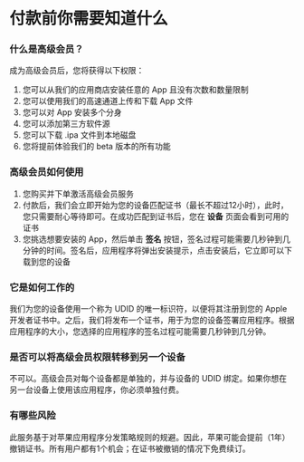 # 付款前你需要知道什么

### 什么是高级会员？

成为高级会员后，您将获得以下权限：

1. 您可以从我们的应用商店安装任意的 App 且没有次数和数量限制
2. 您可以使用我们的高速通道上传和下载 App 文件
3. 您可以对 App 安装多个分身
4. 您可以添加第三方软件源
5. 您可以下载 .ipa 文件到本地磁盘
6. 您将提前体验我们的 beta 版本的所有功能

### 高级会员如何使用

1. 您购买并下单激活高级会员服务
2. 付款后，我们会立即开始为您的设备匹配证书（最长不超过12小时），此时，您只需要耐心等待即可。在成功匹配到证书后，您在 **设备** 页面会看到可用的证书
3. 您挑选想要安装的 App，然后单击 **签名** 按钮，签名过程可能需要几秒钟到几分钟的时间。签名后，应用程序将弹出安装提示，点击安装后，它立即可以下载到您的设备

### 它是如何工作的

我们为您的设备使用一个称为 UDID 的唯一标识符，以便将其注册到您的 Apple 开发者证书中。之后，我们将发布一个证书，用于为您的设备签署应用程序。根据应用程序的大小，您选择的应用程序的签名过程可能需要几秒钟到几分钟。

### 是否可以将高级会员权限转移到另一个设备

不可以。高级会员对每个设备都是单独的，并与设备的 UDID 绑定。如果你想在另一台设备上使用该应用程序，你必须单独付费。

### 有哪些风险

此服务基于对苹果应用程序分发策略规则的规避。因此，苹果可能会提前（1年）撤销证书。所有用户都有1个机会；在证书被撤销的情况下免费续订。
